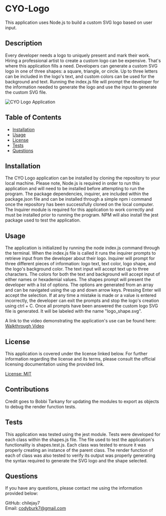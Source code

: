 # CYO-Logo
This application uses Node.js to build a custom SVG logo based on user input.

## Description

Every developer needs a logo to uniquely present and mark their work.  Hiring a professional artist to create a custom logo can be expensive.  That's where this application fills a need.  Developers can generate a custom SVG logo in one of three shapes: a square, triangle, or circle.  Up to three letters can be included in the logo's text, and custom colors can be used for the background and text.  Running the index.js file will prompt the developer for the information needed to generate the logo and use the input to generate the custom SVG file.

![CYO Logo Application](./CYO_Logo_Generator_Demo.gif)

## Table of Contents 

- [Installation](#installation)  
- [Usage](#usage)  
- [License](#license)  
- [Tests](#tests)
- [Questions](#questions)  
      
    
## Installation

The CYO Logo application can be installed by cloning the repository to your local machine.  Please note, Node.js is required in order to run this application and will need to be installed before attempting to run the program.  The package dependencies, inquirer, are included within the package.json file and can be installed through a simple npm i command once the repository has been successfully cloned on the local computer.  The Inquirer module is required for this application to work correctly and must be installed prior to running the program.  NPM will also install the jest package used to test the application.  

## Usage

The application is initialized by running the node index.js command through the terminal.  When the index.js file is called it runs the inquirer prompts to retrieve input from the developer about their logo.  Inquirer will prompt for three different pieces of information: logo text, text color, logo shape, and the logo's background color.  The text input will accept text up to three characters.  The colors for both the text and background will accept input of either names or hexademial values.  The shapes prompt will present the developer with a list of options.  The options are generated from an array and can be navigated using the up and down arrow keys.  Pressing Enter will accept the selection.  If at any time a mistake is made or a value is entered incorrectly, the developer can exit the prompts and stop the logo's creation using ctrl + C.  Once all prompts have been answered the custom logo SVG file is generated.  It will be labeled with the name "logo_shape.svg".

A link to the video demonstrating the application's use can be found here: [Walkthrough Video](https://drive.google.com/file/d/1marQcYpmfynJUbG59e_q3WAczKe5DOaF/view)

## License

This application is covered under the license linked below.  For further information regarding the license and its terms, please consult the official licensing documentation using the provided link.

[License: MIT](https://opensource.org/licenses/MIT)

## Contributions

Credit goes to Bobbi Tarkany for updating the modules to export as objects to debug the render function tests.

## Tests

This application was tested using the jest module.  Tests were developed for each class within the shapes.js file.  The file used to test the application's functionality is shapes.test.js.  Each class was tested to ensure it was properly creating an instance of the parent class.  The render function of each of class was also tested to verify its output was properly generating the syntax required to generate the SVG logo and the shape selected.

## Questions

If you have any questions, please contact me using the information provided below:  
  
GitHub: chilejay7  
Email: codyburk7@gmail.com
